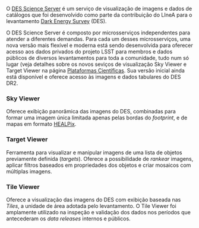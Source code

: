 
O [DES Science Server](https://scienceserver.linea.org.br/) é um serviço de visualização de imagens e dados de catálogos que foi desenvolvido como parte da contribuição do LIneA para o levantamento [Dark Energy Survey](https://www.darkenergysurvey.org/) (DES). 

O DES Science Server é composto por microsserviços independentes para atender a diferentes demandas. Para cada um desses microsserviços, uma nova versão mais flexível e moderna está sendo desenvolvida para oferecer acesso aos dados privados do projeto LSST para membros e dados públicos de diversos levantamentos para toda a comunidade, tudo num só lugar (veja detalhes sobre os novos seviços de visualização Sky Viewer e Target Viewer na página [Plataformas Científicas](/sci-platforms/index.html). Sua versão inicial ainda está disponível e oferece acesso às imagens e dados tabulares do DES DR2.


### Sky Viewer
Oferece exibição panorâmica das imagens do DES, combinadas para formar uma imagem única limitada apenas pelas bordas do _footprint_, e de mapas em formato [HEALPix](https://healpix.sourceforge.io/).  

### Target Viewer
Ferramenta para visualizar e manipular imagens de uma lista de objetos previamente definida (_targets_). Oferece a possibilidade de _rankear_ imagens, aplicar filtros baseados em propriedades dos objetos e criar mosaicos com múltiplas imagens. 

### Tile Viewer
Oferece a visualização das imagens do DES com exibição baseada nas _Tiles_, a unidade de área adotada pelo levantamento. O Tile Viewer foi amplamente utilizado na inspeção e validação dos dados nos períodos que antecederam os _data releases_ internos e públicos.
